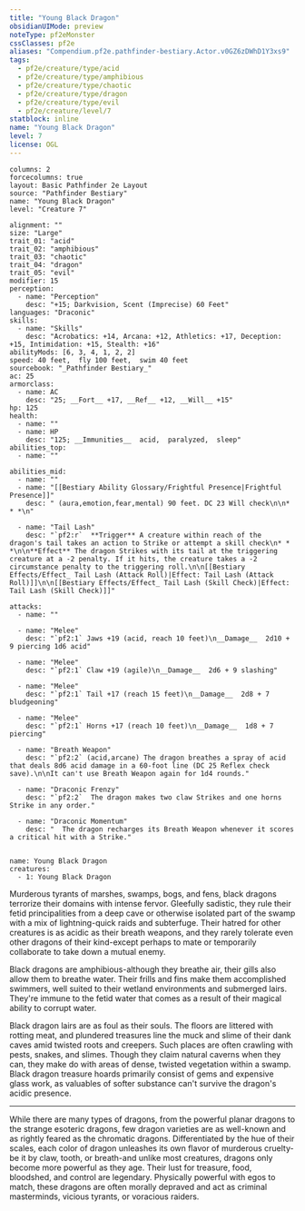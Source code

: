```yaml
---
title: "Young Black Dragon"
obsidianUIMode: preview
noteType: pf2eMonster
cssClasses: pf2e
aliases: "Compendium.pf2e.pathfinder-bestiary.Actor.v0GZ6zDWhD1Y3xs9" 
tags:
  - pf2e/creature/type/acid
  - pf2e/creature/type/amphibious
  - pf2e/creature/type/chaotic
  - pf2e/creature/type/dragon
  - pf2e/creature/type/evil
  - pf2e/creature/level/7
statblock: inline
name: "Young Black Dragon"
level: 7
license: OGL
---
```


```statblock
columns: 2
forcecolumns: true
layout: Basic Pathfinder 2e Layout
source: "Pathfinder Bestiary"
name: "Young Black Dragon"
level: "Creature 7"

alignment: ""
size: "Large"
trait_01: "acid"
trait_02: "amphibious"
trait_03: "chaotic"
trait_04: "dragon"
trait_05: "evil"
modifier: 15
perception:
  - name: "Perception"
    desc: "+15; Darkvision, Scent (Imprecise) 60 Feet"
languages: "Draconic"
skills:
  - name: "Skills"
    desc: "Acrobatics: +14, Arcana: +12, Athletics: +17, Deception: +15, Intimidation: +15, Stealth: +16"
abilityMods: [6, 3, 4, 1, 2, 2]
speed: 40 feet,  fly 100 feet,  swim 40 feet
sourcebook: "_Pathfinder Bestiary_"
ac: 25
armorclass:
  - name: AC
    desc: "25; __Fort__ +17, __Ref__ +12, __Will__ +15"
hp: 125
health:
  - name: ""
  - name: HP
    desc: "125; __Immunities__  acid,  paralyzed,  sleep"
abilities_top:
  - name: ""

abilities_mid:
  - name: ""
  - name: "[[Bestiary Ability Glossary/Frightful Presence|Frightful Presence]]"
    desc: " (aura,emotion,fear,mental) 90 feet. DC 23 Will check\n\n* * *\n"

  - name: "Tail Lash"
    desc: "`pf2:r`  **Trigger** A creature within reach of the dragon's tail takes an action to Strike or attempt a skill check\n* * *\n\n**Effect** The dragon Strikes with its tail at the triggering creature at a -2 penalty. If it hits, the creature takes a -2 circumstance penalty to the triggering roll.\n\n[[Bestiary Effects/Effect_ Tail Lash (Attack Roll)|Effect: Tail Lash (Attack Roll)]]\n\n[[Bestiary Effects/Effect_ Tail Lash (Skill Check)|Effect: Tail Lash (Skill Check)]]"

attacks:
  - name: ""

  - name: "Melee"
    desc: "`pf2:1` Jaws +19 (acid, reach 10 feet)\n__Damage__  2d10 + 9 piercing 1d6 acid"

  - name: "Melee"
    desc: "`pf2:1` Claw +19 (agile)\n__Damage__  2d6 + 9 slashing"

  - name: "Melee"
    desc: "`pf2:1` Tail +17 (reach 15 feet)\n__Damage__  2d8 + 7 bludgeoning"

  - name: "Melee"
    desc: "`pf2:1` Horns +17 (reach 10 feet)\n__Damage__  1d8 + 7 piercing"

  - name: "Breath Weapon"
    desc: "`pf2:2` (acid,arcane) The dragon breathes a spray of acid that deals 8d6 acid damage in a 60-foot line (DC 25 Reflex check save).\n\nIt can't use Breath Weapon again for 1d4 rounds."

  - name: "Draconic Frenzy"
    desc: "`pf2:2`  The dragon makes two claw Strikes and one horns Strike in any order."

  - name: "Draconic Momentum"
    desc: "  The dragon recharges its Breath Weapon whenever it scores a critical hit with a Strike."
 
```

```encounter-table
name: Young Black Dragon
creatures:
  - 1: Young Black Dragon
```



Murderous tyrants of marshes, swamps, bogs, and fens, black dragons terrorize their domains with intense fervor. Gleefully sadistic, they rule their fetid principalities from a deep cave or otherwise isolated part of the swamp with a mix of lightning-quick raids and subterfuge. Their hatred for other creatures is as acidic as their breath weapons, and they rarely tolerate even other dragons of their kind-except perhaps to mate or temporarily collaborate to take down a mutual enemy.

Black dragons are amphibious-although they breathe air, their gills also allow them to breathe water. Their frills and fins make them accomplished swimmers, well suited to their wetland environments and submerged lairs. They're immune to the fetid water that comes as a result of their magical ability to corrupt water.

Black dragon lairs are as foul as their souls. The floors are littered with rotting meat, and plundered treasures line the muck and slime of their dank caves amid twisted roots and creepers. Such places are often crawling with pests, snakes, and slimes. Though they claim natural caverns when they can, they make do with areas of dense, twisted vegetation within a swamp. Black dragon treasure hoards primarily consist of gems and expensive glass work, as valuables of softer substance can't survive the dragon's acidic presence.

* * *

While there are many types of dragons, from the powerful planar dragons to the strange esoteric dragons, few dragon varieties are as well-known and as rightly feared as the chromatic dragons. Differentiated by the hue of their scales, each color of dragon unleashes its own flavor of murderous cruelty-be it by claw, tooth, or breath-and unlike most creatures, dragons only become more powerful as they age. Their lust for treasure, food, bloodshed, and control are legendary. Physically powerful with egos to match, these dragons are often morally depraved and act as criminal masterminds, vicious tyrants, or voracious raiders.
